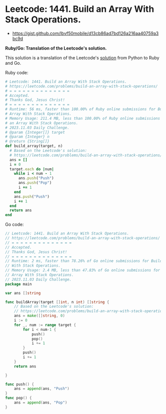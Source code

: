 # Leetcode: 1441. Build an Array With Stack Operations.

- https://gist.github.com/lbvf50mobile/d13cb86ad7bd126a216aa40759a3bc9d

**Ruby/Go: Translation of the Leetcode's solution.**

This solution is a translation of the Leetcode's [solution](https://leetcode.com/problems/build-an-array-with-stack-operations/solution/) from Python to
Ruby and Go.

Ruby code:
```Ruby
# Leetcode: 1441. Build an Array With Stack Operations.
# https://leetcode.com/problems/build-an-array-with-stack-operations/
# = = = = = = = = = = = = = =
# Accepted.
# Thanks God, Jesus Christ!
# = = = = = = = = = = = = = =
# Runtime: 56 ms, faster than 100.00% of Ruby online submissions for Build an
# Array With Stack Operations.
# Memory Usage: 211.4 MB, less than 100.00% of Ruby online submissions for Build
# an Array With Stack Operations.
# 2023.11.03 Daily Challenge.
# @param {Integer[]} target
# @param {Integer} n
# @return {String[]}
def build_array(target, n)
  # Based on the Leetcode's solution:
  # https://leetcode.com/problems/build-an-array-with-stack-operations/solution/
  ans = []
  i = 0
  target.each do |num|
    while i < num - 1
      ans.push("Push")
      ans.push("Pop")
      i += 1
    end
    ans.push("Push")
    i += 1
  end
  return ans
end
```
Go code:
```Go
// Leetcode: 1441. Build an Array With Stack Operations.
// https://leetcode.com/problems/build-an-array-with-stack-operations/
// = = = = = = = = = = = = = =
// Accepted.
// Thanks God, Jesus Christ!
// = = = = = = = = = = = = = =
// Runtime: 2 ms, faster than 78.26% of Go online submissions for Build an Array
// With Stack Operations.
// Memory Usage: 2.4 MB, less than 47.83% of Go online submissions for Build an
// Array With Stack Operations.
// 2023.11.03 Daily Challenge.
package main

var ans []string

func buildArray(target []int, n int) []string {
	// Based on the Leetcode's solution:
	// https://leetcode.com/problems/build-an-array-with-stack-operations/solution/
	ans = make([]string, 0)
	i := 0
	for _, num := range target {
		for i < num-1 {
			push()
			pop()
			i += 1
		}
		push()
		i += 1
	}
	return ans

}

func push() {
	ans = append(ans, "Push")
}
func pop() {
	ans = append(ans, "Pop")
}
```
